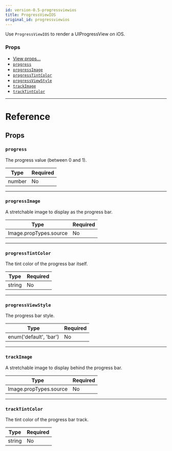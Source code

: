 ```yaml
---
id: version-0.5-progressviewios
title: ProgressViewIOS
original_id: progressviewios
---
```


Use `ProgressViewIOS` to render a UIProgressView on iOS.

### Props

* [View props...](view.md#props)
* [`progress`](progressviewios.md#progress)
* [`progressImage`](progressviewios.md#progressimage)
* [`progressTintColor`](progressviewios.md#progresstintcolor)
* [`progressViewStyle`](progressviewios.md#progressviewstyle)
* [`trackImage`](progressviewios.md#trackimage)
* [`trackTintColor`](progressviewios.md#tracktintcolor)

---

# Reference

## Props

### `progress`

The progress value (between 0 and 1).

| Type   | Required |
| ------ | -------- |
| number | No       |

---

### `progressImage`

A stretchable image to display as the progress bar.

| Type                   | Required |
| ---------------------- | -------- |
| Image.propTypes.source | No       |

---

### `progressTintColor`

The tint color of the progress bar itself.

| Type   | Required |
| ------ | -------- |
| string | No       |

---

### `progressViewStyle`

The progress bar style.

| Type                   | Required |
| ---------------------- | -------- |
| enum('default', 'bar') | No       |

---

### `trackImage`

A stretchable image to display behind the progress bar.

| Type                   | Required |
| ---------------------- | -------- |
| Image.propTypes.source | No       |

---

### `trackTintColor`

The tint color of the progress bar track.

| Type   | Required |
| ------ | -------- |
| string | No       |
